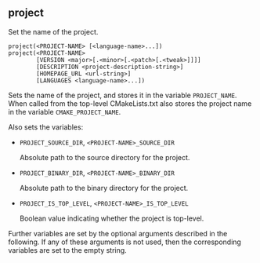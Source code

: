 ## project

Set the name of the project.

```
project(<PROJECT-NAME> [<language-name>...])
project(<PROJECT-NAME>
        [VERSION <major>[.<minor>[.<patch>[.<tweak>]]]]
        [DESCRIPTION <project-description-string>]
        [HOMEPAGE_URL <url-string>]
        [LANGUAGES <language-name>...])
```

Sets the name of the project, and stores it in the variable `PROJECT_NAME`. When called from the top-level CMakeLists.txt also stores the project name in the variable `CMAKE_PROJECT_NAME`.

Also sets the variables:

- `PROJECT_SOURCE_DIR`, `<PROJECT-NAME>_SOURCE_DIR`

    Absolute path to the source directory for the project.

- `PROJECT_BINARY_DIR`, `<PROJECT-NAME>_BINARY_DIR`

    Absolute path to the binary directory for the project.

- `PROJECT_IS_TOP_LEVEL`, `<PROJECT-NAME>_IS_TOP_LEVEL`

    Boolean value indicating whether the project is top-level.

Further variables are set by the optional arguments described in the following. If any of these arguments is not used, then the corresponding variables are set to the empty string.
